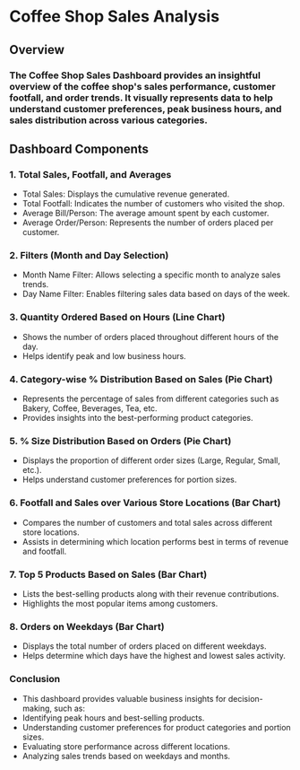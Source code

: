 # Coffee Shop Sales Analysis

## Overview
### The Coffee Shop Sales Dashboard provides an insightful overview of the coffee shop's sales performance, customer footfall, and order trends. It visually represents data to help understand customer preferences, peak business hours, and sales distribution across various categories.

## Dashboard Components

### 1. Total Sales, Footfall, and Averages

* Total Sales: Displays the cumulative revenue generated.
* Total Footfall: Indicates the number of customers who visited the shop.
* Average Bill/Person: The average amount spent by each customer.
* Average Order/Person: Represents the number of orders placed per customer.

### 2. Filters (Month and Day Selection)
* Month Name Filter: Allows selecting a specific month to analyze sales trends.
* Day Name Filter: Enables filtering sales data based on days of the week.

### 3. Quantity Ordered Based on Hours (Line Chart)
* Shows the number of orders placed throughout different hours of the day.
* Helps identify peak and low business hours.

### 4. Category-wise % Distribution Based on Sales (Pie Chart)
* Represents the percentage of sales from different categories such as Bakery, Coffee, Beverages, Tea, etc.
* Provides insights into the best-performing product categories.

### 5. % Size Distribution Based on Orders (Pie Chart)
* Displays the proportion of different order sizes (Large, Regular, Small, etc.).
* Helps understand customer preferences for portion sizes.

### 6. Footfall and Sales over Various Store Locations (Bar Chart)
* Compares the number of customers and total sales across different store locations.
* Assists in determining which location performs best in terms of revenue and footfall.

### 7. Top 5 Products Based on Sales (Bar Chart)
* Lists the best-selling products along with their revenue contributions.
* Highlights the most popular items among customers.

### 8. Orders on Weekdays (Bar Chart)
* Displays the total number of orders placed on different weekdays.
* Helps determine which days have the highest and lowest sales activity.

### Conclusion
* This dashboard provides valuable business insights for decision-making, such as:
* Identifying peak hours and best-selling products.
* Understanding customer preferences for product categories and portion sizes.
* Evaluating store performance across different locations.
* Analyzing sales trends based on weekdays and months.
